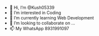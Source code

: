 - 👋 Hi, I’m @Kush05339
- 👀 I’m interested in Coding
- 🌱 I’m currently learning Web Development
- 💞️ I’m looking to collaborate on ...
- 📫 My WhatsApp 8931991097

<!---
Kush05339/Kush05339 is a ✨ special ✨ repository because its `README.md` (this file) appears on your GitHub profile.
You can click the Preview link to take a look at your changes.
--->
